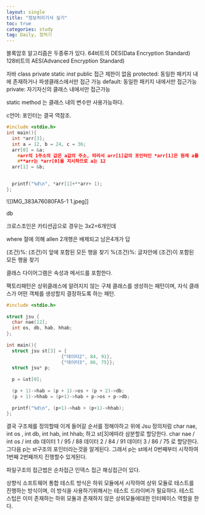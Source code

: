 ```yaml
---
layout: single
title: "정보처리기사 실기"
toc: true
categories: study
tag: Daily, 정처기
---
```


블록암호 알고리즘은 두종류가 있다.
64비트의 DES(Data Encryption Standard)
128비트의 AES(Advanced Encryption Standard)

자바 class private static _inst_
public 접근 제한이 없음
protected: 동일한 패키지 내에 존재하거나 파생클래스에서만 접근 가능
default: 동일한 패키지 내에서만 접근가능
private: 자기자신의 클래스 내에서만 접근가능

static method 는 클래스 내의 변수만 사용가능하다.

c언어: 포인터는 결국 역참조.
```c
#include <stdio.h>
int main(){
  int *arr[3];
  int a = 12, b = 24, c = 36;
  arr[0] = &a; 
	#arr의 1주소의 값은 a값의 주소, 따라서 arr[1]값의 포인터인 *arr[1]은 원래 a를 지칭 따라서 24
	#**arr는 *arr[0]을 지시하므로 a는 12
  arr[1] = &b;

 
  printf("%d\n", *arr[1]+**arr+ 1);
};

```
![[IMG_383A76080FA5-1 1.jpeg]]

db

크로스조인은 카티션곱으로 경우는 3x2=6개인데

where 절에 의해 allen 2개행은 배제되고 남은4개가 답

(조건)%: (조건)이 앞에 포함된 모든 행을 찾기
%(조건)%: 글자안에 (조건)이 포함된 모든 행을 찾기

클래스 다이어그램은 속성과 메서드를 포함한다.

팩토리패턴은 상위클래스에 알려지지 않는 구체 클래스를 생성하는 패턴이며,
자식 클래스가 어떤 객체를 생성할지 결정하도록 하는 패턴.

```c
#include <stdio.h> 
 
struct jsu {
  char nae[12];
  int os, db, hab, hhab;
};
 
int main(){
  struct jsu st[3] = { 
                    {"데이터2", 84, 91}, 
                    {"데이터3", 86, 75}};
  struct jsu* p;
 
  p = &st[0];
 
  (p + 1)->hab = (p + 1)->os + (p + 2)->db;
  (p + 1)->hhab = (p+1)->hab + p->os + p->db;
 
  printf("%d\n", (p+1)->hab + (p+1)->hhab);
};
```

결국 구조체를 정의할때 이게 들어갈 순서를 정해야하고
위에 Jsu 정의처럼 char nae, int os , int db, int hab, int hhab;
하고 st[3]에따라 삼분할로 할당한다.
char nae / int os / int db
데이터 1 / 95		/	88
데이터 2 / 84 		/   91
데이터 3 / 86		/   75
로 할당한다. 그다음  p는 st구조의 포인터라는것을 알게된다.
그래서 p는 st에서 0번째부터 시작하여 1번째  2번째까지 진행할수 있게된다.

파일구조의 접근법은 순차접근 인덱스 접근 해싱접근이 있다.

상향식 소프트웨어 통합 테스트 방식은 하위 모듈에서 시작하여 상위 모듈로 테스트를 진행하는 방식이며, 이 방식을 사용하기위해서는 테스트 드라이버가 필요하다. 테스트 스텁은 이미 존재하는 하위 모듈과 존재하지 않은 상위모듈에대한 인터페이스 역할을 한다.

